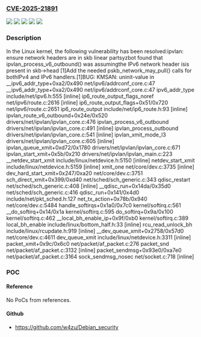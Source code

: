 ### [CVE-2025-21891](https://cve.mitre.org/cgi-bin/cvename.cgi?name=CVE-2025-21891)
![](https://img.shields.io/static/v1?label=Product&message=Linux&color=blue)
![](https://img.shields.io/static/v1?label=Version&message=&color=brightgreen)
![](https://img.shields.io/static/v1?label=Version&message=2ad7bf3638411cb547f2823df08166c13ab04269%20&color=brightgreen)
![](https://img.shields.io/static/v1?label=Version&message=3.19%20&color=brightgreen)
![](https://img.shields.io/static/v1?label=Vulnerability&message=n%2Fa&color=blue)

### Description

In the Linux kernel, the following vulnerability has been resolved:ipvlan: ensure network headers are in skb linear partsyzbot found that ipvlan_process_v6_outbound() was assumingthe IPv6 network header isis present in skb->head [1]Add the needed pskb_network_may_pull() calls for bothIPv4 and IPv6 handlers.[1]BUG: KMSAN: uninit-value in __ipv6_addr_type+0xa2/0x490 net/ipv6/addrconf_core.c:47  __ipv6_addr_type+0xa2/0x490 net/ipv6/addrconf_core.c:47  ipv6_addr_type include/net/ipv6.h:555 [inline]  ip6_route_output_flags_noref net/ipv6/route.c:2616 [inline]  ip6_route_output_flags+0x51/0x720 net/ipv6/route.c:2651  ip6_route_output include/net/ip6_route.h:93 [inline]  ipvlan_route_v6_outbound+0x24e/0x520 drivers/net/ipvlan/ipvlan_core.c:476  ipvlan_process_v6_outbound drivers/net/ipvlan/ipvlan_core.c:491 [inline]  ipvlan_process_outbound drivers/net/ipvlan/ipvlan_core.c:541 [inline]  ipvlan_xmit_mode_l3 drivers/net/ipvlan/ipvlan_core.c:605 [inline]  ipvlan_queue_xmit+0xd72/0x1780 drivers/net/ipvlan/ipvlan_core.c:671  ipvlan_start_xmit+0x5b/0x210 drivers/net/ipvlan/ipvlan_main.c:223  __netdev_start_xmit include/linux/netdevice.h:5150 [inline]  netdev_start_xmit include/linux/netdevice.h:5159 [inline]  xmit_one net/core/dev.c:3735 [inline]  dev_hard_start_xmit+0x247/0xa20 net/core/dev.c:3751  sch_direct_xmit+0x399/0xd40 net/sched/sch_generic.c:343  qdisc_restart net/sched/sch_generic.c:408 [inline]  __qdisc_run+0x14da/0x35d0 net/sched/sch_generic.c:416  qdisc_run+0x141/0x4d0 include/net/pkt_sched.h:127  net_tx_action+0x78b/0x940 net/core/dev.c:5484  handle_softirqs+0x1a0/0x7c0 kernel/softirq.c:561  __do_softirq+0x14/0x1a kernel/softirq.c:595  do_softirq+0x9a/0x100 kernel/softirq.c:462  __local_bh_enable_ip+0x9f/0xb0 kernel/softirq.c:389  local_bh_enable include/linux/bottom_half.h:33 [inline]  rcu_read_unlock_bh include/linux/rcupdate.h:919 [inline]  __dev_queue_xmit+0x2758/0x57d0 net/core/dev.c:4611  dev_queue_xmit include/linux/netdevice.h:3311 [inline]  packet_xmit+0x9c/0x6c0 net/packet/af_packet.c:276  packet_snd net/packet/af_packet.c:3132 [inline]  packet_sendmsg+0x93e0/0xa7e0 net/packet/af_packet.c:3164  sock_sendmsg_nosec net/socket.c:718 [inline]

### POC

#### Reference
No PoCs from references.

#### Github
- https://github.com/w4zu/Debian_security

